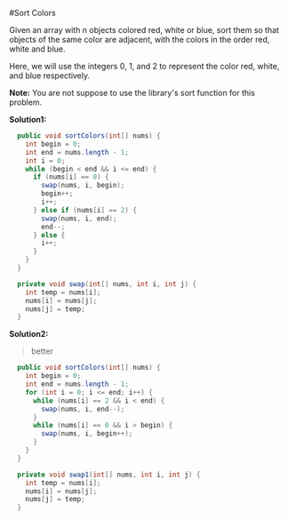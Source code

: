 #Sort Colors

Given an array with n objects colored red, white or blue, sort them so that objects of the same color are adjacent, with the colors in the order red, white and blue.

Here, we will use the integers 0, 1, and 2 to represent the color red, white, and blue respectively.

**Note:** You are not suppose to use the library's sort function for this problem.

**Solution1:**

```java
  public void sortColors(int[] nums) {
    int begin = 0;
    int end = nums.length - 1;
    int i = 0;
    while (begin < end && i <= end) {
      if (nums[i] == 0) {
        swap(nums, i, begin);
        begin++;
        i++;
      } else if (nums[i] == 2) {
        swap(nums, i, end);
        end--;
      } else {
        i++;
      }
    }
  }

  private void swap(int[] nums, int i, int j) {
    int temp = nums[i];
    nums[i] = nums[j];
    nums[j] = temp;
  }
```

**Solution2:**

> better

```java
  public void sortColors(int[] nums) {
    int begin = 0;
    int end = nums.length - 1;
    for (int i = 0; i <= end; i++) {
      while (nums[i] == 2 && i < end) {
        swap(nums, i, end--);
      }
      while (nums[i] == 0 && i > begin) {
        swap(nums, i, begin++);
      }
    }
  }

  private void swap1(int[] nums, int i, int j) {
    int temp = nums[i];
    nums[i] = nums[j];
    nums[j] = temp;
  }
```
